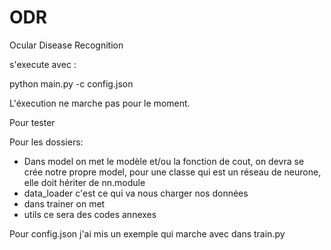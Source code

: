 # ODR
Ocular Disease Recognition

s'execute avec : 

python main.py -c config.json

L'éxecution ne marche pas pour le moment.

Pour tester 

Pour les dossiers:

* Dans model on met le modèle et/ou la fonction de cout, on devra se crée notre propre model, pour une classe qui est un réseau de neurone, elle doit hériter de nn.module
* data_loader c'est ce qui va nous charger nos données
* dans trainer on met 
* utils ce sera des codes annexes 

Pour config.json j'ai mis un exemple qui marche avec dans train.py